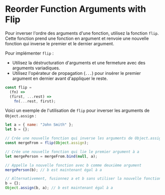 # Reorder Function Arguments with Flip

Pour inverser l'ordre des arguments d'une fonction, utilisez la fonction `flip`. Cette fonction prend une fonction en argument et renvoie une nouvelle fonction qui inverse le premier et le dernier argument.

Pour implémenter `flip` :

- Utilisez la déstructuration d'arguments et une fermeture avec des arguments variadiques.
- Utilisez l'opérateur de propagation (`...`) pour insérer le premier argument en dernier avant d'appliquer le reste.

```js
const flip =
  (fn) =>
  (first, ...rest) =>
    fn(...rest, first);
```

Voici un exemple de l'utilisation de `flip` pour inverser les arguments de `Object.assign` :

```js
let a = { name: "John Smith" };
let b = {};

// Crée une nouvelle fonction qui inverse les arguments de Object.assign
const mergeFrom = flip(Object.assign);

// Crée une nouvelle fonction qui lie le premier argument à a
let mergePerson = mergeFrom.bind(null, a);

// Appelle la nouvelle fonction avec b comme deuxième argument
mergePerson(b); // b est maintenant égal à a

// Alternativement, fusionnez a et b sans utiliser la nouvelle fonction
b = {};
Object.assign(b, a); // b est maintenant égal à a
```

